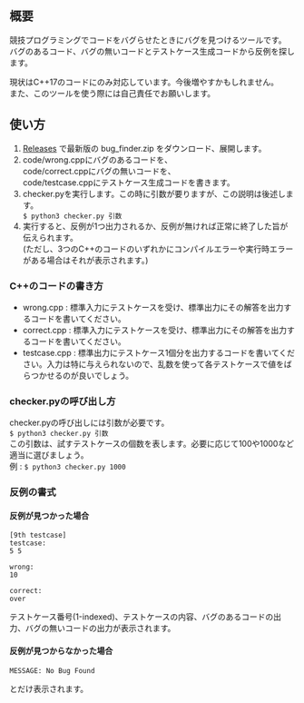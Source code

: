 ## 概要
競技プログラミングでコードをバグらせたときにバグを見つけるツールです。<br>
バグのあるコード、バグの無いコードとテストケース生成コードから反例を探します。<br>

現状はC++17のコードにのみ対応しています。今後増やすかもしれません。<br>
また、このツールを使う際には自己責任でお願いします。

## 使い方
1. [Releases](https://github.com/Eug1ena/bug_finder/releases) で最新版の bug_finder.zip をダウンロード、展開します。
2. code/wrong.cppにバグのあるコードを、<br>
code/correct.cppにバグの無いコードを、<br>
code/testcase.cppにテストケース生成コードを書きます。
3. checker.pyを実行します。この時に引数が要りますが、この説明は後述します。<br>
`$ python3 checker.py 引数`
4. 実行すると、反例が1つ出力されるか、反例が無ければ正常に終了した旨が伝えられます。<br>
(ただし、3つのC++のコードのいずれかにコンパイルエラーや実行時エラーがある場合はそれが表示されます。)

### C++のコードの書き方
* wrong.cpp : 標準入力にテストケースを受け、標準出力にその解答を出力するコードを書いてください。
* correct.cpp : 標準入力にテストケースを受け、標準出力にその解答を出力するコードを書いてください。
* testcase.cpp : 標準出力にテストケース1個分を出力するコードを書いてください。入力は特に与えられないので、乱数を使って各テストケースで値をばらつかせるのが良いでしょう。

### checker.pyの呼び出し方
checker.pyの呼び出しには引数が必要です。<br>
`$ python3 checker.py 引数`<br>
この引数は、試すテストケースの個数を表します。必要に応じて100や1000など適当に選びましょう。<br>
例 : `$ python3 checker.py 1000`<br>

### 反例の書式
#### 反例が見つかった場合
```
[9th testcase]
testcase:
5 5

wrong:
10

correct:
over
```
テストケース番号(1-indexed)、テストケースの内容、バグのあるコードの出力、バグの無いコードの出力が表示されます。
#### 反例が見つからなかった場合
```
MESSAGE: No Bug Found
```
とだけ表示されます。

